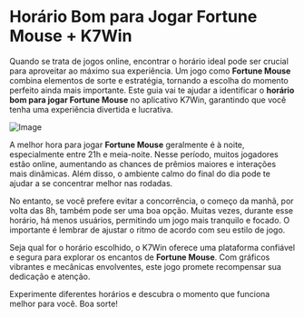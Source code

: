 # Horário Bom para Jogar Fortune Mouse + K7Win

Quando se trata de jogos online, encontrar o horário ideal pode ser crucial para aproveitar ao máximo sua experiência. Um jogo como **Fortune Mouse** combina elementos de sorte e estratégia, tornando a escolha do momento perfeito ainda mais importante. Este guia vai te ajudar a identificar o **horário bom para jogar Fortune Mouse** no aplicativo K7Win, garantindo que você tenha uma experiência divertida e lucrativa.

![Image](https://github.com/user-attachments/assets/b9de9dee-b60e-46a0-9e49-3c6ca594ed6f)

A melhor hora para jogar **Fortune Mouse** geralmente é à noite, especialmente entre 21h e meia-noite. Nesse período, muitos jogadores estão online, aumentando as chances de prêmios maiores e interações mais dinâmicas. Além disso, o ambiente calmo do final do dia pode te ajudar a se concentrar melhor nas rodadas. 

No entanto, se você prefere evitar a concorrência, o começo da manhã, por volta das 8h, também pode ser uma boa opção. Muitas vezes, durante esse horário, há menos usuários, permitindo um jogo mais tranquilo e focado. O importante é lembrar de ajustar o ritmo de acordo com seu estilo de jogo.

Seja qual for o horário escolhido, o K7Win oferece uma plataforma confiável e segura para explorar os encantos de **Fortune Mouse**. Com gráficos vibrantes e mecânicas envolventes, este jogo promete recompensar sua dedicação e atenção.

Experimente diferentes horários e descubra o momento que funciona melhor para você. Boa sorte!
